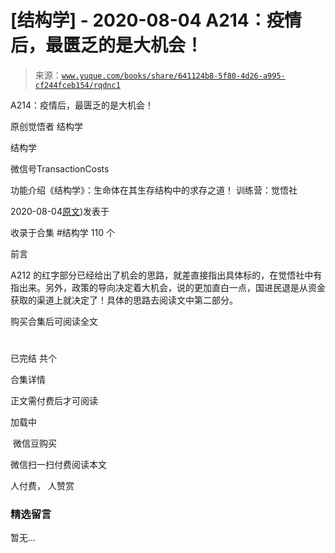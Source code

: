 # [结构学] - 2020-08-04 A214：疫情后，最匮乏的是大机会！

> 来源：[`www.yuque.com/books/share/641124b8-5f80-4d26-a995-cf244fceb154/rqdnc1`](https://www.yuque.com/books/share/641124b8-5f80-4d26-a995-cf244fceb154/rqdnc1)



A214：疫情后，最匮乏的是大机会！ 

原创觉悟者 结构学 

结构学 

微信号TransactionCosts 

功能介绍《结构学》：生命体在其生存结构中的求存之道！ 训练营：觉悟社 

2020-08-04[原文](https://mp.weixin.qq.com/s?__biz=MzIzMDYwOTM0Mg==&mid=2247484383&idx=1&sn=5297ca9a554085dc6fd0a14acb86b5ec&chksm=e8b19b0edfc612180bc2a8774201b3a716f670463ab8cc3201931193960280ab6affa52eef3e#rd))发表于 

收录于合集 #结构学 110 个 

前言 

A212 的红字部分已经给出了机会的思路，就差直接指出具体标的，在觉悟社中有指出来。另外，政策的导向决定着大机会，说的更加直白一点，国进民退是从资金获取的渠道上就决定了！具体的思路去阅读文中第二部分。 

购买合集后可阅读全文 

# 

已完结 共个 

合集详情 

正文需付费后才可阅读 

加载中 

 微信豆购买 

微信扫一扫付费阅读本文 

人付费， 人赞赏 

### 精选留言 

暂无...